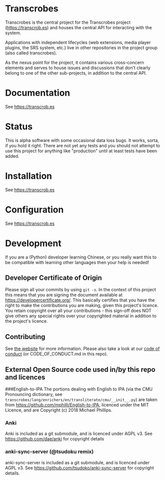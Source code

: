 # Transcrobes
Transcrobes is the central project for the Transcrobes project (https://transcrob.es) and houses the central API for interacting with the system.

Applications with independent lifecycles (web extensions, media player plugins, the SRS system, etc.) live in other repositories in the project group (also called transcrobes).

As the nexus point for the project, it contains various cross-concern elements and serves to house issues and discussions that don't clearly belong to one of the other sub-projects, in addition to the central API.

Documentation
=============
See https://transcrob.es

Status
======
This is alpha software with some occasional data loss bugs. It works, sorta, if you hold it right. There are not yet any tests and you should not attempt to use this project for anything like "production" until at least tests have been added.

Installation
============
See https://transcrob.es

Configuration
=============
See https://transcrob.es

Development
===========
If you are a (Python) developer learning Chinese, or you really want this to be compatible with learning other languages then your help is needed!

## Developer Certificate of Origin
Please sign all your commits by using `git -s`. In the context of this project this means that you are signing the document available at https://developercertificate.org/. This basically certifies that you have the right to make the contributions you are making, given this project's licence. You retain copyright over all your contributions - this sign-off does NOT give others any special rights over your copyrighted material in addition to the project's licence.

## Contributing
See [the website](https://transcrob.es/page/contribute) for more information. Please also take a look at our [code of conduct](https://transcrob.es/page/code_of_conduct) (or CODE\_OF\_CONDUCT.md in this repo).

## External Open Source code used in/by this repo and licences
###English-to-IPA
The portions dealing with English to IPA (via the CMU Pronouncing dictionary, see `transcrobes/lang/enrichers/en/transliterate/cmu/__init__.py`) are taken from https://github.com/mphilli/English-to-IPA, licenced under the MIT Licence, and are Copyright (c) 2018 Michael Phillips.

### Anki
Anki is included as a git submodule, and is licenced under AGPL v3. See https://github.com/dae/anki for copyright details

### anki-sync-server (@tsudoku remix)
anki-sync-server is included as a git submodule, and is licenced under AGPL v3. See https://github.com/tsudoko/anki-sync-server for copyright details.
